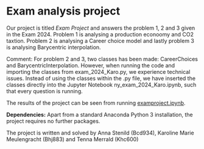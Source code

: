 # Exam analysis project

Our project is titled *Exam Project* and answers the problem 1, 2 and 3 given in the Exam 2024. Problem 1 is analysing a production econoomy and CO2 taxtion. Problem 2 is analysing a Career choice model and lastly problem 3 is analysing Barycentric interpolation. 

Comment: For problem 2 and 3, two classes has been made: CareerChoices and BarycentricInterpolation. However, when running the code and importing the classes from exam_2024_Karo.py, we experience technical issues. Instead of using the classes within the .py file, we have inserted the classes directly into the Jupyter Notebook ny_exam_2024_Karo.ipynb, such that every question is running. 

The results of the project can be seen from running [examproject.ipynb](examproject.ipynb).

**Dependencies:** Apart from a standard Anaconda Python 3 installation, the project requires no further packages.

The project is written and solved by Anna Stenild (Bcd934), Karoline Marie Meulengracht (Bhj883) and Tenna Merrald (Khc600)

